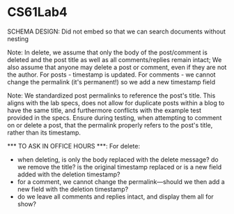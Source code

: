 # CS61Lab4

SCHEMA DESIGN: Did not embed so that we can search documents without nesting

Note: In delete, we assume that only the body of the post/comment is deleted and the post title as well as all comments/replies remain intact; We also assume that anyone may delete a post or comment, even if they are not the author. For posts - timestamp is updated. For comments - we cannot change the permalink (it's permanent!) so we add a new timestamp field

Note: We standardized post permalinks to reference the post's title. This aligns with the lab specs, does not allow for duplicate posts within a blog to have the same title, and furthermore conflicts with the example test provided in the specs. Ensure during testing, when attempting to comment on or delete a post, that the permalink properly refers to the post's title, rather than its timestamp.

*** TO ASK IN OFFICE HOURS ***:
For delete: 
- when deleting, is only the body replaced with the delete message? do we remove the title? is the original timestamp replaced or is a new field added with the deletion timestamp?
- for a comment, we cannot change the permalink—should we then add a new field with the deletion timestamp?
- do we leave all comments and replies intact, and display them all for show?